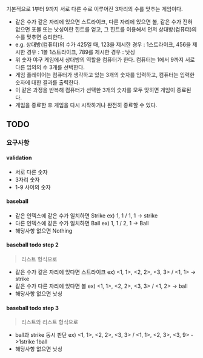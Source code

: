 기본적으로 1부터 9까지 서로 다른 수로 이루어진 3자리의 수를 맞추는 게임이다.

- 같은 수가 같은 자리에 있으면 스트라이크, 다른 자리에 있으면 볼, 같은 수가 전혀 없으면 포볼 또는 낫싱이란 힌트를 얻고, 그 힌트를 이용해서 먼저 상대방(컴퓨터)의 수를
  맞추면 승리한다.
- e.g. 상대방(컴퓨터)의 수가 425일 때, 123을 제시한 경우 : 1스트라이크, 456을 제시한 경우 : 1볼 1스트라이크, 789를 제시한 경우 : 낫싱
- 위 숫자 야구 게임에서 상대방의 역할을 컴퓨터가 한다. 컴퓨터는 1에서 9까지 서로 다른 임의의 수 3개를 선택한다.
- 게임 플레이어는 컴퓨터가 생각하고 있는 3개의 숫자를 입력하고, 컴퓨터는 입력한 숫자에 대한 결과를 출력한다.
- 이 같은 과정을 반복해 컴퓨터가 선택한 3개의 숫자를 모두 맞히면 게임이 종료된다.
- 게임을 종료한 후 게임을 다시 시작하거나 완전히 종료할 수 있다.

## TODO

### 요구사항

#### validation

- 서로 다른 숫자
- 3자리 숫자
- 1-9 사이의 숫자

#### baseball

- 같은 인덱스에 같은 수가 일치하면 Strike ex) 1, 1 / 1, 1 -> strike
- 다른 인덱스에 같은 수가 일치하면 Ball ex) 1, 1 / 2, 1 -> Ball
- 해당사항 없으면 Nothing

#### baseball todo step 2

> 리스트 형식으로

- 같은 수가 같은 자리에 있다면 스트라이크 ex) <1, 1>, <2, 2>, <3, 3> / <1, 1> -> strike
- 같은 수가 다른 자리에 있다면 볼 ex) <1, 1>, <2, 2>, <3, 3> / <1, 2> -> ball
- 해당사항 없으면 낫싱

#### baseball todo step 3

> 리스트와 리스트 형식으로

- ball과 strike 동시 판단 ex) <1, 1>, <2, 2>, <3, 3> /  <1, 1>, <2, 3>, <3, 9> ->1strike 1ball
- 해당사항 없으면 낫싱